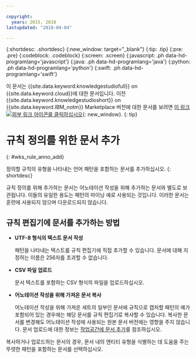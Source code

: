 ```yaml
---

copyright:
  years: 2015, 2018
lastupdated: "2018-04-04"

---
```


{:shortdesc: .shortdesc}
{:new_window: target="_blank"}
{:tip: .tip}
{:pre: .pre}
{:codeblock: .codeblock}
{:screen: .screen}
{:javascript: .ph data-hd-programlang='javascript'}
{:java: .ph data-hd-programlang='java'}
{:python: .ph data-hd-programlang='python'}
{:swift: .ph data-hd-programlang='swift'}

이 문서는 {{site.data.keyword.knowledgestudiofull}} on {{site.data.keyword.cloud}}에 대한 문서입니다. 이전 {{site.data.keyword.knowledgestudioshort}} on {{site.data.keyword.IBM_notm}} Marketplace 버전에 대한 문서를 보려면 [이 링크 ![외부 링크 아이콘](../../icons/launch-glyph.svg "외부 링크 아이콘")를 클릭하십시오](https://{DomainName}/docs/services/knowledge-studio/rule-annotator-add-doc.html){: new_window}.
{: tip}

# 규칙 정의를 위한 문서 추가
{: #wks_rule_anno_add}

정의할 규칙의 유형을 나타내는 언어 패턴을 포함하는 문서를 추가하십시오.
{: shortdesc}

규칙 정의를 위해 추가하는 문서는 어노테이션 작성을 위해 추가하는 문서와 별도로 보관됩니다. 이들의 유일한 용도는 패턴의 마이닝 예로 사용되는 것입니다. 이러한 문서는 훈련에 사용되지 않으며 다운로드되지 않습니다. 

## 규칙 편집기에 문서를 추가하는 방법

- **UTF-8 형식의 텍스트 문서 작성**

    패턴을 나타내는 텍스트를 규칙 편집기에 직접 추가할 수 있습니다. 문서에 대해 지정하는 이름은 256자를 초과할 수 없습니다. 

- **CSV 파일 업로드**

    문서 텍스트를 포함하는 CSV 형식의 파일을 업로드하십시오. 

- **어노테이션 작성을 위해 가져온 문서 복사**

    어노테이션 작성을 위해 가져온 세트의 일부인 문서에 규칙으로 캡처할 패턴의 예가 포함되어 있는 경우에는 해당 문서를 규칙 편집기로 복사할 수 있습니다. 복사한 문서를 변경해도 어노테이션 작성에 사용되는 원본 문서 버전에는 영향을 주지 않습니다. 문서 업로드에 대한 정보는 [작업공간에 문서 추가](/docs/services/watson-knowledge-studio/documents-for-annotation.html#wks_projadd)를 참조하십시오. 

복사하거나 업로드하는 문서의 경우, 문서 내의 엔티티 유형을 식별하는 데 도움을 주는 뚜렷한 패턴을 포함하는 문서를 선택하십시오. 
